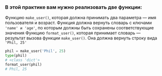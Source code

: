 ### В этой практике вам нужно реализовать две функции:

Функцию ```make_user()```, которая должна принимать два параметра — имя пользователя и возраст. Функция должна вернуть словарь с ключами ```'name' и 'age'```, по которым должны быть сохранены соответствующие значения
Функцию ```format_user()```, которая принимает словарь — результат вызова функции ```make_user()```. Она должна вернуть строку вида``` 'Phil, 25'```
```python
phil = make_user('Phil', 25)
type(phil)
# <class 'dict'>
format_user(phil)
# Phil, 25
```